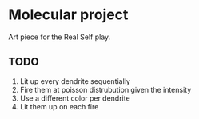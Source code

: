 Molecular project
=================

Art piece for the Real Self play.

TODO
----

1. Lit up every dendrite sequentially
1. Fire them at poisson distrubution given the intensity
1. Use a different color per dendrite
1. Lit them up on each fire